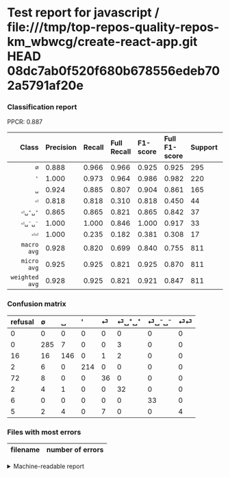 # Test report for javascript / file:///tmp/top-repos-quality-repos-km_wbwcg/create-react-app.git HEAD 08dc7ab0f520f680b678556edeb702a5791af20e

### Classification report

PPCR: 0.887

| Class | Precision | Recall | Full Recall | F1-score | Full F1-score | Support | Full Support | PPCR |
|------:|:----------|:-------|:------------|:---------|:---------|:--------|:-------------|:-----|
| `∅` | 0.888| 0.966| 0.966| 0.925| 0.925| 295| 295| 1.000 |
| `'` | 1.000| 0.973| 0.964| 0.986| 0.982| 220| 222| 0.991 |
| `␣` | 0.924| 0.885| 0.807| 0.904| 0.861| 165| 181| 0.912 |
| `⏎` | 0.818| 0.818| 0.310| 0.818| 0.450| 44| 116| 0.379 |
| `⏎␣⁺␣⁺` | 0.865| 0.865| 0.821| 0.865| 0.842| 37| 39| 0.949 |
| `⏎␣⁻␣⁻` | 1.000| 1.000| 0.846| 1.000| 0.917| 33| 39| 0.846 |
| `⏎⏎` | 1.000| 0.235| 0.182| 0.381| 0.308| 17| 22| 0.773 |
| `macro avg` | 0.928| 0.820| 0.699| 0.840| 0.755| 811| 914| 0.887 |
| `micro avg` | 0.925| 0.925| 0.821| 0.925| 0.870| 811| 914| 0.887 |
| `weighted avg` | 0.928| 0.925| 0.821| 0.921| 0.847| 811| 914| 0.887 |

### Confusion matrix

|refusal|  ∅| ␣| '| ⏎| ⏎␣⁺␣⁺| ⏎␣⁻␣⁻| ⏎⏎| 
|:---|:---|:---|:---|:---|:---|:---|:---|
|0 |0 |0 |0 |0 |0 |0 |0 |
|0 |285 |7 |0 |0 |3 |0 |0 |
|16 |16 |146 |0 |1 |2 |0 |0 |
|2 |6 |0 |214 |0 |0 |0 |0 |
|72 |8 |0 |0 |36 |0 |0 |0 |
|2 |4 |1 |0 |0 |32 |0 |0 |
|6 |0 |0 |0 |0 |0 |33 |0 |
|5 |2 |4 |0 |7 |0 |0 |4 |

### Files with most errors

| filename | number of errors|
|:----:|:-----|

<details>
    <summary>Machine-readable report</summary>
```json
{
  "cl_report": {"\u0027": {"f1-score": 0.9861751152073733, "precision": 1.0, "recall": 0.9727272727272728, "support": 220}, "macro avg": {"f1-score": 0.8399319460475672, "precision": 0.9278496833211136, "recall": 0.8202883218835363, "support": 811}, "micro avg": {"f1-score": 0.9247842170160296, "precision": 0.9247842170160296, "recall": 0.9247842170160296, "support": 811}, "weighted avg": {"f1-score": 0.9205543547840916, "precision": 0.9277240965238558, "recall": 0.9247842170160296, "support": 811}, "\u2205": {"f1-score": 0.9253246753246753, "precision": 0.8878504672897196, "recall": 0.9661016949152542, "support": 295}, "\u23ce": {"f1-score": 0.8181818181818182, "precision": 0.8181818181818182, "recall": 0.8181818181818182, "support": 44}, "\u23ce\u23ce": {"f1-score": 0.38095238095238093, "precision": 1.0, "recall": 0.23529411764705882, "support": 17}, "\u23ce\u2423\u207a\u2423\u207a": {"f1-score": 0.8648648648648649, "precision": 0.8648648648648649, "recall": 0.8648648648648649, "support": 37}, "\u23ce\u2423\u207b\u2423\u207b": {"f1-score": 1.0, "precision": 1.0, "recall": 1.0, "support": 33}, "\u2423": {"f1-score": 0.9040247678018577, "precision": 0.9240506329113924, "recall": 0.8848484848484849, "support": 165}},
  "cl_report_full": {"\u0027": {"f1-score": 0.9816513761467891, "precision": 1.0, "recall": 0.963963963963964, "support": 222}, "macro avg": {"f1-score": 0.7549710315916752, "precision": 0.9278496833211136, "recall": 0.6993607384577738, "support": 914}, "micro avg": {"f1-score": 0.8695652173913044, "precision": 0.9247842170160296, "recall": 0.8205689277899344, "support": 914}, "weighted avg": {"f1-score": 0.8472257390344847, "precision": 0.919921086483862, "recall": 0.8205689277899344, "support": 914}, "\u2205": {"f1-score": 0.9253246753246753, "precision": 0.8878504672897196, "recall": 0.9661016949152542, "support": 295}, "\u23ce": {"f1-score": 0.45000000000000007, "precision": 0.8181818181818182, "recall": 0.3103448275862069, "support": 116}, "\u23ce\u23ce": {"f1-score": 0.3076923076923077, "precision": 1.0, "recall": 0.18181818181818182, "support": 22}, "\u23ce\u2423\u207a\u2423\u207a": {"f1-score": 0.8421052631578947, "precision": 0.8648648648648649, "recall": 0.8205128205128205, "support": 39}, "\u23ce\u2423\u207b\u2423\u207b": {"f1-score": 0.9166666666666666, "precision": 1.0, "recall": 0.8461538461538461, "support": 39}, "\u2423": {"f1-score": 0.8613569321533925, "precision": 0.9240506329113924, "recall": 0.8066298342541437, "support": 181}},
  "ppcr": 0.887308533916849
}
```
</details>
